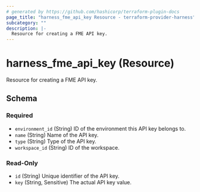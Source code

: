 ```yaml
---
# generated by https://github.com/hashicorp/terraform-plugin-docs
page_title: "harness_fme_api_key Resource - terraform-provider-harness"
subcategory: ""
description: |-
  Resource for creating a FME API key.
---
```


# harness_fme_api_key (Resource)

Resource for creating a FME API key.



<!-- schema generated by tfplugindocs -->
## Schema

### Required

- `environment_id` (String) ID of the environment this API key belongs to.
- `name` (String) Name of the API key.
- `type` (String) Type of the API key.
- `workspace_id` (String) ID of the workspace.

### Read-Only

- `id` (String) Unique identifier of the API key.
- `key` (String, Sensitive) The actual API key value.
